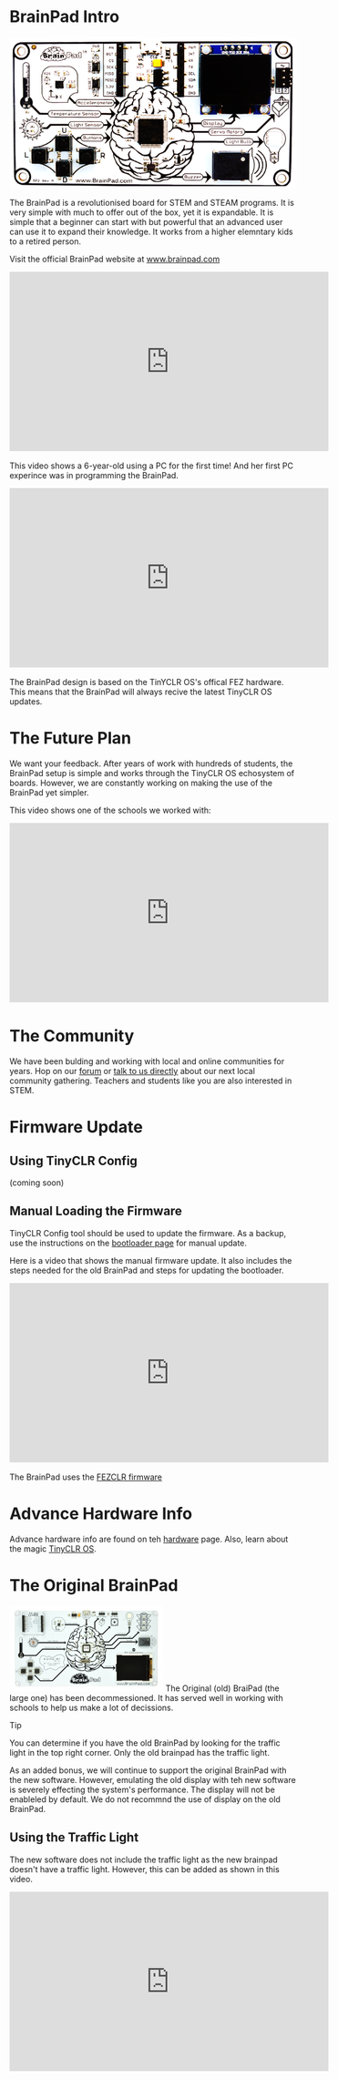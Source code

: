 # BrainPad Intro
![BrainPad](../hardware/products/images/brainpad.png) 

The BrainPad is a revolutionised board for STEM and STEAM programs. It is very simple with much to offer out of the box, yet it is expandable. It is simple that a beginner can start with but powerful that an advanced user can use it to expand their knowledge. It works from a higher elemntary kids to a retired person.

Visit the official BrainPad website at www.brainpad.com

<iframe width="560" height="315" src="https://www.youtube.com/embed/EKK_CfSFAHc" frameborder="0" allowfullscreen></iframe>

This video shows a 6-year-old using a PC for the first time! And her first PC experince was in programming the BrainPad.

<iframe width="560" height="315" src="https://www.youtube.com/embed/vCylsiJp4U8" frameborder="0" allowfullscreen></iframe>

The BrainPad design is based on the TinYCLR OS's offical FEZ hardware. This means that the BrainPad will always recive the latest TinyCLR OS updates.

# The Future Plan
We want your feedback. After years of work with hundreds of students, the BrainPad setup is simple and works through the TinyCLR OS echosystem of boards. However, we are constantly working on making the use of the BrainPad yet simpler.

This video shows one of the schools we worked with:

<iframe width="560" height="315" src="https://www.youtube.com/embed/U8yOwRuEiKE" frameborder="0" allowfullscreen></iframe>

# The Community
We have been bulding and working with local and online communities for years. Hop on our [forum](https://forums.ghielectronics.com/c/brainpad) or [talk to us directly](http://brainpad.com/contact-us/) about our next local community gathering. Teachers and students like you are also interested in STEM.

# Firmware Update

## Using TinyCLR Config
(coming soon)

## Manual Loading the Firmware
TinyCLR Config tool should be used to update the firmware. As a backup, use the instructions on the [bootloader page](../hardware/loaders/bootloader.md) for manual update.

Here is a video that shows the manual firmware update. It also includes the steps needed for the old BrainPad and steps for updating the bootloader.

<iframe width="560" height="315" src="https://www.youtube.com/embed/dLlGMwuNZcc" frameborder="0" allowfullscreen></iframe>

 The BrainPad uses the [FEZCLR firmware](../tinyclr/downloads.md#fezclr)

# Advance Hardware Info
Advance hardware info are found on teh [hardware](../hardware/products/brainpad.md) page. Also, learn about the magic [TinyCLR OS](../tinyclr/intro.md). 

# The Original BrainPad
![BrainPad](../hardware/products/images/original-brainpad.jpg) 
The Original (old) BraiPad (the large one) has been decommessioned. It has served well in working with schools to help us make a lot of decissions. 

> [!Tip]
> You can determine if you have the old BrainPad by looking for the traffic light in the top right corner. Only the old brainpad has the traffic light.

As an added bonus, we will continue to support the original BrainPad with the new software. However, emulating the old display with teh new software is severely effecting the system's performance. The display will not be enableled by default. We do not recommnd the use of display on the old BrainPad.

## Using the Traffic Light
The new software does not include the traffic light as the new brainpad doesn't have a traffic light. However, this can be added as shown in this video.

<iframe width="560" height="315" src="https://www.youtube.com/embed/Od7bU2rR5Vg" frameborder="0" allowfullscreen></iframe>

